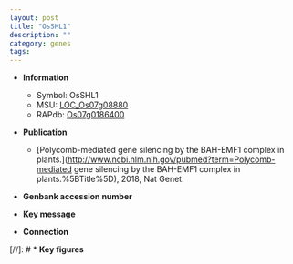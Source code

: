 ```yaml
---
layout: post
title: "OsSHL1"
description: ""
category: genes
tags: 
---
```


* **Information**  
    + Symbol: OsSHL1  
    + MSU: [LOC_Os07g08880](http://rice.uga.edu/cgi-bin/ORF_infopage.cgi?orf=LOC_Os07g08880)  
    + RAPdb: [Os07g0186400](https://rapdb.dna.affrc.go.jp/locus/?name=Os07g0186400)  

* **Publication**  
    + [Polycomb-mediated gene silencing by the BAH-EMF1 complex in plants.](http://www.ncbi.nlm.nih.gov/pubmed?term=Polycomb-mediated gene silencing by the BAH-EMF1 complex in plants.%5BTitle%5D), 2018, Nat Genet.

* **Genbank accession number**  

* **Key message**  

* **Connection**  

[//]: # * **Key figures**  


